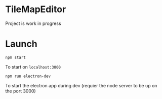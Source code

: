 # TileMapEditor

Project is work in progress

# Launch

```
npm start
```

To start on `localhost:3000`

```
npm run electron-dev
```

To start the electron app during dev (requier the node server to be up on the port 3000)
